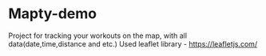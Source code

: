 # Mapty-demo
Project for tracking your workouts on the map, with all data(date,time,distance and etc.)
Used leaflet library - https://leafletjs.com/
